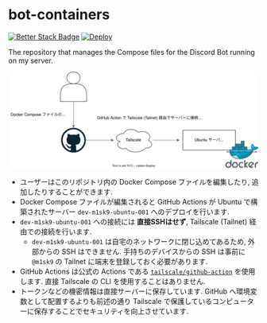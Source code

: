 # bot-containers

[![Better Stack Badge](https://uptime.betterstack.com/status-badges/v3/monitor/1gwv0.svg)](https://uptime.m1sk9.dev)
[![Deploy](https://github.com/m1sk9/bot-containers/actions/workflows/deploy.yaml/badge.svg)](https://github.com/m1sk9/bot-containers/actions/workflows/deploy.yaml)

The repository that manages the Compose files for the Discord Bot running on my server.

![Overview](./bot-containers.drawio.svg)

- ユーザーはこのリポジトリ内の Docker Compose ファイルを編集したり, 追加したりすることができます.
- Docker Compose ファイルが編集されると GitHub Actions が Ubuntu で構築されたサーバー `dev-m1sk9-ubuntu-001` へのデプロイを行います.
- `dev-m1sk9-ubuntu-001` への接続には **直接SSHはせず**, Tailscale (Tailnet) 経由での接続を行います.
  - `dev-m1sk9-ubuntu-001` は自宅のネットワークに閉じ込めてあるため, 外部からの SSH はできません. 手持ちのデバイスからの SSH は事前に `@m1sk9` の Tailnet に端末を登録しておく必要があります.
- GitHub Actions は公式の Actions である [`tailscale/github-action`](https://github.com/tailscale/github-action) を使用します. 直接 Tailscale の CLI を使用することはありません.
- トークンなどの機密情報は直接サーバーに保存しています. GitHub へ環境変数として配置するよりも前述の通り Tailscale で保護しているコンピューターに保存することでセキュリティを向上させています.
